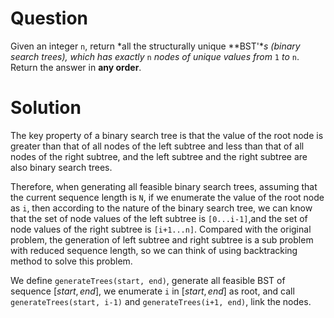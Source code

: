 # Question

Given an integer `n`, return *all the structurally unique **BST'**s (binary search trees), which has exactly* `n` *nodes of unique values from* `1` *to* `n`. Return the answer in **any order**.

# Solution

The key property of a binary search tree is that the value of the root node is greater than that of all nodes of the left subtree and less than that of all nodes of the right subtree, and the left subtree and the right subtree are also binary search trees.

Therefore, when generating all feasible binary search trees, assuming that the current sequence length is `N`, if we enumerate the value of the root node as `i`, then according to the nature of the binary search tree, we can know that the set of node values of the left subtree is `[0...i-1]`,and the set of node values of the right subtree is `[i+1...n]`. Compared with the original problem, the generation of left subtree and right subtree is a sub problem with reduced sequence length, so we can think of using backtracking method to solve this problem.

We define `generateTrees(start, end)`, generate all feasible BST of sequence $[start, end]$, we enumerate `i` in $[start, end]$ as root, and call `generateTrees(start, i-1)` and `generateTrees(i+1, end)`, link the nodes.